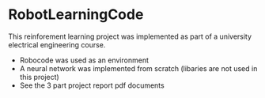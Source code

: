 # RobotLearningCode

This reinforement learning project was implemented as part of a university electrical engineering course.

- Robocode was used as an environment
- A neural network was implemented from scratch (libaries are not used in this project)
- See the 3 part project report pdf documents
